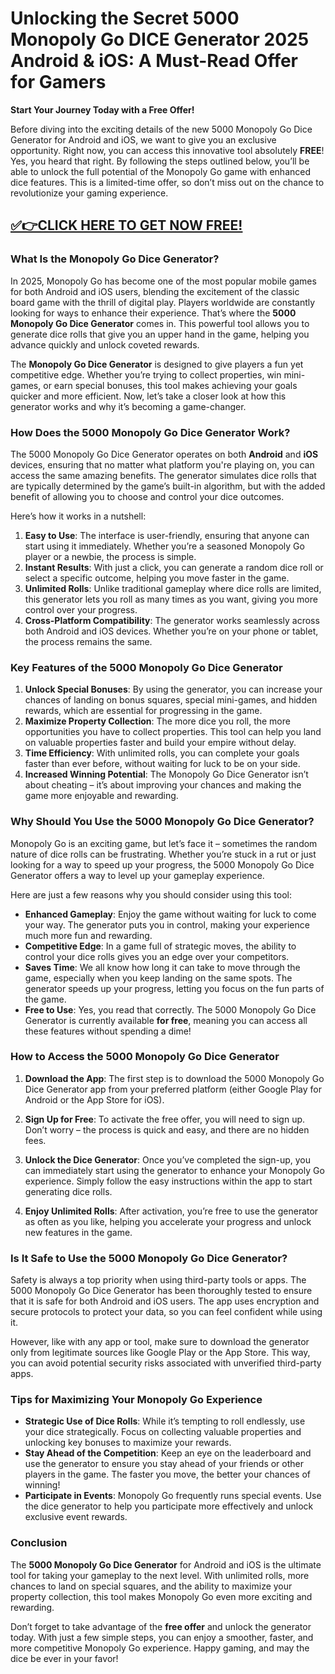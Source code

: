 # **Unlocking the Secret 5000 Monopoly Go DICE Generator 2025 Android & iOS: A Must-Read Offer for Gamers**

**Start Your Journey Today with a Free Offer!**

Before diving into the exciting details of the new 5000 Monopoly Go Dice Generator for Android and iOS, we want to give you an exclusive opportunity. Right now, you can access this innovative tool absolutely **FREE**! Yes, you heard that right. By following the steps outlined below, you’ll be able to unlock the full potential of the Monopoly Go game with enhanced dice features. This is a limited-time offer, so don’t miss out on the chance to revolutionize your gaming experience.


## [✅👉CLICK HERE TO GET NOW FREE!](https://besteventtoday.com/monopoly)

### What Is the Monopoly Go Dice Generator?

In 2025, Monopoly Go has become one of the most popular mobile games for both Android and iOS users, blending the excitement of the classic board game with the thrill of digital play. Players worldwide are constantly looking for ways to enhance their experience. That’s where the **5000 Monopoly Go Dice Generator** comes in. This powerful tool allows you to generate dice rolls that give you an upper hand in the game, helping you advance quickly and unlock coveted rewards.

The **Monopoly Go Dice Generator** is designed to give players a fun yet competitive edge. Whether you’re trying to collect properties, win mini-games, or earn special bonuses, this tool makes achieving your goals quicker and more efficient. Now, let’s take a closer look at how this generator works and why it’s becoming a game-changer.

### How Does the 5000 Monopoly Go Dice Generator Work?

The 5000 Monopoly Go Dice Generator operates on both **Android** and **iOS** devices, ensuring that no matter what platform you're playing on, you can access the same amazing benefits. The generator simulates dice rolls that are typically determined by the game’s built-in algorithm, but with the added benefit of allowing you to choose and control your dice outcomes.

Here’s how it works in a nutshell:

1. **Easy to Use**: The interface is user-friendly, ensuring that anyone can start using it immediately. Whether you’re a seasoned Monopoly Go player or a newbie, the process is simple.
2. **Instant Results**: With just a click, you can generate a random dice roll or select a specific outcome, helping you move faster in the game.
3. **Unlimited Rolls**: Unlike traditional gameplay where dice rolls are limited, this generator lets you roll as many times as you want, giving you more control over your progress.
4. **Cross-Platform Compatibility**: The generator works seamlessly across both Android and iOS devices. Whether you’re on your phone or tablet, the process remains the same.

### Key Features of the 5000 Monopoly Go Dice Generator

1. **Unlock Special Bonuses**: By using the generator, you can increase your chances of landing on bonus squares, special mini-games, and hidden rewards, which are essential for progressing in the game.
2. **Maximize Property Collection**: The more dice you roll, the more opportunities you have to collect properties. This tool can help you land on valuable properties faster and build your empire without delay.
3. **Time Efficiency**: With unlimited rolls, you can complete your goals faster than ever before, without waiting for luck to be on your side.
4. **Increased Winning Potential**: The Monopoly Go Dice Generator isn’t about cheating – it’s about improving your chances and making the game more enjoyable and rewarding.

### Why Should You Use the 5000 Monopoly Go Dice Generator?

Monopoly Go is an exciting game, but let’s face it – sometimes the random nature of dice rolls can be frustrating. Whether you’re stuck in a rut or just looking for a way to speed up your progress, the 5000 Monopoly Go Dice Generator offers a way to level up your gameplay experience.

Here are just a few reasons why you should consider using this tool:

- **Enhanced Gameplay**: Enjoy the game without waiting for luck to come your way. The generator puts you in control, making your experience much more fun and rewarding.
- **Competitive Edge**: In a game full of strategic moves, the ability to control your dice rolls gives you an edge over your competitors.
- **Saves Time**: We all know how long it can take to move through the game, especially when you keep landing on the same spots. The generator speeds up your progress, letting you focus on the fun parts of the game.
- **Free to Use**: Yes, you read that correctly. The 5000 Monopoly Go Dice Generator is currently available **for free**, meaning you can access all these features without spending a dime!

### How to Access the 5000 Monopoly Go Dice Generator

1. **Download the App**: The first step is to download the 5000 Monopoly Go Dice Generator app from your preferred platform (either Google Play for Android or the App Store for iOS).
   
2. **Sign Up for Free**: To activate the free offer, you will need to sign up. Don’t worry – the process is quick and easy, and there are no hidden fees.

3. **Unlock the Dice Generator**: Once you’ve completed the sign-up, you can immediately start using the generator to enhance your Monopoly Go experience. Simply follow the easy instructions within the app to start generating dice rolls.

4. **Enjoy Unlimited Rolls**: After activation, you’re free to use the generator as often as you like, helping you accelerate your progress and unlock new features in the game.

### Is It Safe to Use the 5000 Monopoly Go Dice Generator?

Safety is always a top priority when using third-party tools or apps. The 5000 Monopoly Go Dice Generator has been thoroughly tested to ensure that it is safe for both Android and iOS users. The app uses encryption and secure protocols to protect your data, so you can feel confident while using it.

However, like with any app or tool, make sure to download the generator only from legitimate sources like Google Play or the App Store. This way, you can avoid potential security risks associated with unverified third-party apps.

### Tips for Maximizing Your Monopoly Go Experience

- **Strategic Use of Dice Rolls**: While it’s tempting to roll endlessly, use your dice strategically. Focus on collecting valuable properties and unlocking key bonuses to maximize your rewards.
- **Stay Ahead of the Competition**: Keep an eye on the leaderboard and use the generator to ensure you stay ahead of your friends or other players in the game. The faster you move, the better your chances of winning!
- **Participate in Events**: Monopoly Go frequently runs special events. Use the dice generator to help you participate more effectively and unlock exclusive event rewards.

### Conclusion

The **5000 Monopoly Go Dice Generator** for Android and iOS is the ultimate tool for taking your gameplay to the next level. With unlimited rolls, more chances to land on special squares, and the ability to maximize your property collection, this tool makes Monopoly Go even more exciting and rewarding.

Don’t forget to take advantage of the **free offer** and unlock the generator today. With just a few simple steps, you can enjoy a smoother, faster, and more competitive Monopoly Go experience. Happy gaming, and may the dice be ever in your favor!

